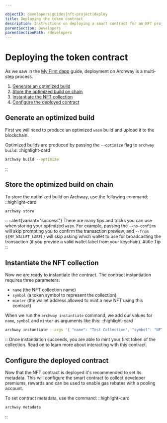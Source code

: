 ```yaml
---

objectID: developers|guides|nft-project|deploy
title: Deploying the token contract
description: Instructions on deploying a smart contract for an NFT project on Archway
parentSection: Developers
parentSectionPath: /developers
---
```


# Deploying the token contract

As we saw in the [My First dapp](../3.my-first-dapp/3.deploy.md) guide, deployment on Archway is a multi-step process.

1. [Generate an optimized build](#generate-an-optimized-build)
2. [Store the optimized build on chain](#store-the-optimized-build-on-chain)
3. [Instantiate the NFT collection](#instantiate-the-nft-collection)
4. [Configure the deployed contract](#configure-the-deployed-contract)

## Generate an optimized build

First we will need to produce an optimized `wasm` build and upload it to the blockchain.

Optimized builds are produced by passing the `--optimize` flag to `archway build`:
::highlight-card

```bash
archway build --optimize
```

::

## Store the optimized build on chain

To store the optimized build on Archway, use the following command:
::highlight-card

```bash
archway store
```

::
::alert{variant="success"}
There are many tips and tricks you can use when storing your optimized `wasm`. For example, passing the `--no-confirm` will skip prompting you to confirm the transaction preview, and `--from ${MY_WALLET_LABEL}` will skip asking which wallet to use for broadcasting the transaction (if you provide a valid wallet label from your keychain).
#title
Tip
::

## Instantiate the NFT collection

Now we are ready to instantiate the contract. The contract instantiation requires three parameters:

- `name` (the NFT collection name)
- `symbol` (a token symbol to represent the collection)
- `minter` (the wallet address allowed to mint a new NFT using this contract)

When we run the `archway instantiate` command, we add our values for `name`, `symbol` and `minter` as arguments like this:
::highlight-card

```bash
archway instantiate --args '{ "name": "Test Collection", "symbol": "NFTEST", "minter": "archway1f395p0gg67mmfd5zcqvpnp9cxnu0hg6r9hfczq" }'
```

::
Once instantiation succeeds, you are able to mint your first token of the collection. Read on to learn more about interacting with this contract.

## Configure the deployed contract

Now that the NFT contract is deployed it's recommended to set its metadata. This will configure the smart contract to collect developer premiums, rewards and can be used to enable gas rebates with a pooling account.

To set contract metadata, use the command:
::highlight-card

```bash
archway metadata
```

::
